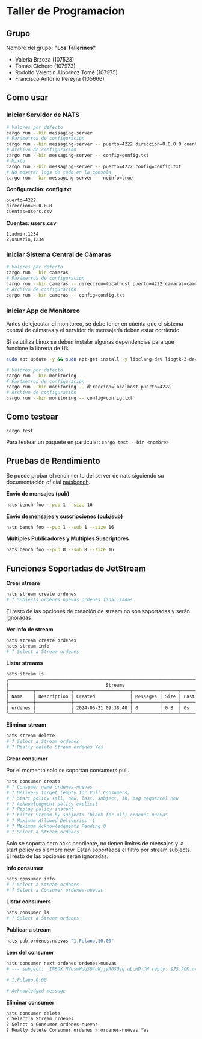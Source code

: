 # Taller de Programacion

## Grupo

Nombre del grupo: **"Los Tallerines"**

- Valeria Brzoza (107523)
- Tomás Cichero (107973)
- Rodolfo Valentin Albornoz Tomé (107975)
- Francisco Antonio Pereyra (105666)

## Como usar

### Iniciar Servidor de NATS

```bash
# Valores por defecto
cargo run --bin messaging-server
# Parámetros de configuración
cargo run --bin messaging-server -- puerto=4222 direccion=0.0.0.0 cuentas=users.csv
# Archivo de configuración
cargo run --bin messaging-server -- config=config.txt
# Mixto
cargo run --bin messaging-server -- puerto=4222 config=config.txt
# No mostrar logs de todo en la consola
cargo run --bin messaging-server -- noinfo=true
```

**Configuración: config.txt**
```txt
puerto=4222
direccion=0.0.0.0
cuentas=users.csv
```

**Cuentas: users.csv**
```csv
1,admin,1234
2,usuario,1234
```

### Iniciar Sistema Central de Cámaras

```bash
# Valores por defecto
cargo run --bin cameras
# Parámetros de configuración
cargo run --bin cameras -- direccion=localhost puerto=4222 camaras=camaras.csv
# Archivo de configuración
cargo run --bin cameras -- config=config.txt
```

### Iniciar App de Monitoreo

Antes de ejecutar el monitoreo, se debe tener en cuenta que el sistema central de cámaras y el servidor de mensajería deben estar corriendo.

Si se utiliza Linux se deben instalar algunas dependencias para que funcione la librería de UI:
```bash
sudo apt update -y && sudo apt-get install -y libclang-dev libgtk-3-dev libxcb-render0-dev libxcb-shape0-dev libxcb-xfixes0-dev libxkbcommon-dev libssl-dev
```

```bash
# Valores por defecto
cargo run --bin monitoring
# Parámetros de configuración
cargo run --bin monitoring -- direccion=localhost puerto=4222
# Archivo de configuración
cargo run --bin monitoring -- config=config.txt
```

## Como testear

`cargo test`

Para testear un paquete en particular:
`cargo test --bin <nombre>`

## Pruebas de Rendimiento

Se puede probar el rendimiento del server de nats siguiendo su documentación oficial
[natsbench](https://docs.nats.io/using-nats/nats-tools/nats_cli/natsbench).

**Envio de mensajes (pub)**

```sh
nats bench foo --pub 1 --size 16
```

**Envio de mensajes y suscripciones (pub/sub)**

```sh
nats bench foo --pub 1 --sub 1 --size 16
```

**Multiples Publicadores y Multiples Suscriptores**

```sh
nats bench foo --pub 8 --sub 8 --size 16
```

## Funciones Soportadas de JetStream

**Crear stream**

```sh
nats stream create ordenes
# ? Subjects ordenes.nuevas ordenes.finalizadas
```

El resto de las opciones de creación de stream no son soportadas y serán ignoradas

**Ver info de stream**

```sh
nats stream create ordenes
nats stream info
# ? Select a Stream ordenes
```

**Listar streams**

```sh
nats stream ls
╭──────────────────────────────────────────────────────────────────────────────╮
│                                    Streams                                   │
├─────────┬─────────────┬─────────────────────┬──────────┬──────┬──────────────┤
│ Name    │ Description │ Created             │ Messages │ Size │ Last Message │
├─────────┼─────────────┼─────────────────────┼──────────┼──────┼──────────────┤
│ ordenes │             │ 2024-06-21 09:38:40 │ 0        │ 0 B  │ 0s           │
╰─────────┴─────────────┴─────────────────────┴──────────┴──────┴──────────────╯
```

**Eliminar stream**

```sh
nats stream delete
# ? Select a Stream ordenes
# ? Really delete Stream ordenes Yes
```

**Crear consumer**

Por el momento solo se soportan consumers pull.

```sh
nats consumer create
# ? Consumer name ordenes-nuevas
# ? Delivery target (empty for Pull Consumers) 
# ? Start policy (all, new, last, subject, 1h, msg sequence) new
# ? Acknowledgment policy explicit
# ? Replay policy instant
# ? Filter Stream by subjects (blank for all) ordenes.nuevas
# ? Maximum Allowed Deliveries -1
# ? Maximum Acknowledgments Pending 0
# ? Select a Stream ordenes
```

Solo se soporta cero acks pendiente, no tienen limites de mensajes y la start policy es siempre new.
Estan soportados el filtro por stream subjects. 
El resto de las opciones serán ignoradas.

**Info consumer**

```sh
nats consumer info
# ? Select a Stream ordenes
# ? Select a Consumer ordenes-nuevas
```

**Listar consumers**

```sh
nats consumer ls
# ? Select a Stream ordenes
```

**Publicar a stream**

```sh
nats pub ordenes.nuevas "1,Fulano,10.00"
```

**Leer del consumer**

```sh
nats consumer next ordenes ordenes-nuevas
# --- subject: _INBOX.MVusmWdqSD4uWjjyROSOjq.qLcHDjJM reply: $JS.ACK.ordenes.ordenes-nuevas.yr9xD6AIARpfBVyqw2ScbP

# 1,Fulano,0.00

# Acknowledged message
```

**Eliminar consumer**

```sh
nats consumer delete
? Select a Stream ordenes
? Select a Consumer ordenes-nuevas
? Really delete Consumer ordenes > ordenes-nuevas Yes
```

